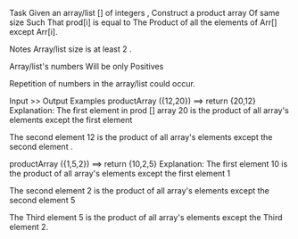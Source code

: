 Task
Given an array/list [] of integers , Construct a product array Of same size Such That prod[i] is equal to The Product of all the elements of Arr[] except Arr[i].

Notes
Array/list size is at least 2 .

Array/list's numbers Will be only Positives

Repetition of numbers in the array/list could occur.

Input >> Output Examples
productArray ({12,20}) ==>  return {20,12}
Explanation:
The first element in prod [] array 20 is the product of all array's elements except the first element

The second element 12 is the product of all array's elements except the second element .

productArray ({1,5,2}) ==> return {10,2,5}
Explanation:
The first element 10 is the product of all array's elements except the first element 1

The second element 2 is the product of all array's elements except the second element 5

The Third element 5 is the product of all array's elements except the Third element 2.

